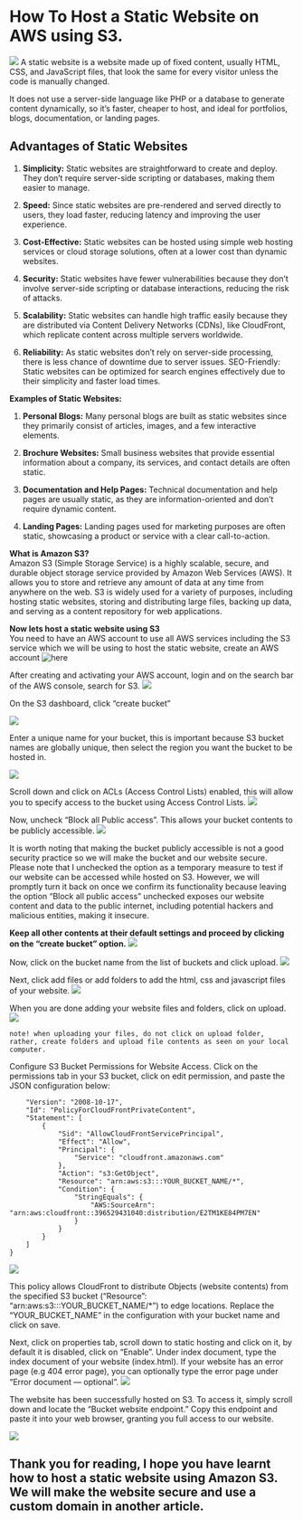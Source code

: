 # How To Host a Static Website on AWS using S3.
![](images/1_skq08Swdkwt1Q89nSuzg2w.webp)
A static website is a website made up of fixed content, usually HTML, CSS, and JavaScript files, that look the same for every visitor unless the code is manually changed.

It does not use a server-side language like PHP or a database to generate content dynamically, so it’s faster, cheaper to host, and ideal for portfolios, blogs, documentation, or landing pages.

## Advantages of Static Websites

1. **Simplicity:** Static websites are straightforward to create and deploy. They don’t require server-side scripting or databases, making them easier to manage.
   
2. **Speed:** Since static websites are pre-rendered and served directly to users, they load faster, reducing latency and improving the user experience.
   
3. **Cost-Effective:** Static websites can be hosted using simple web hosting services or cloud storage solutions, often at a lower cost than dynamic websites.
   
4. **Security:** Static websites have fewer vulnerabilities because they don’t involve server-side scripting or database interactions, reducing the risk of attacks.
   
5. **Scalability:** Static websites can handle high traffic easily because they are distributed via Content Delivery Networks (CDNs), like CloudFront, which replicate 
content across multiple servers worldwide.

6. **Reliability:** As static websites don’t rely on server-side processing, there is less chance of downtime due to server issues.
SEO-Friendly: Static websites can be optimized for search engines effectively due to their simplicity and faster load times.

**Examples of Static Websites:**

1. **Personal Blogs:** Many personal blogs are built as static websites since they primarily consist of articles, images, and a few interactive elements.

2. **Brochure Websites:** Small business websites that provide essential information about a company, its services, and contact details are often static.

3. **Documentation and Help Pages:** Technical documentation and help pages are usually static, as they are information-oriented and don’t require dynamic content.

4. **Landing Pages:** Landing pages used for marketing purposes are often static, showcasing a product or service with a clear call-to-action.
   
**What is Amazon S3?**  
Amazon S3 (Simple Storage Service) is a highly scalable, secure, and durable object storage service provided by Amazon Web Services (AWS). It allows you to store and retrieve any amount of data at any time from anywhere on the web. S3 is widely used for a variety of purposes, including hosting static websites, storing and distributing large files, backing up data, and serving as a content repository for web applications.

**Now lets host a static website using S3**  
You need to have an AWS account to use all AWS services including the S3 service which we will be using to host the static website, create an AWS account ![here](https://portal.aws.amazon.com)

After creating and activating your AWS account, login and on the search bar of the AWS console, search for S3.
![](images/1.PNG)

On the S3 dashboard, click “create bucket”

![](images/2.PNG)

Enter a unique name for your bucket, this is important because S3 bucket names are globally unique, then select the region you want the bucket to be hosted in.

![](images/3.PNG)

Scroll down and click on ACLs (Access Control Lists) enabled, this will allow you to specify access to the bucket using Access Control Lists.
![](images/4.PNG)

Now, uncheck “Block all Public access”. This allows your bucket contents to be publicly accessible.
![](images/5.PNG)

It is worth noting that making the bucket publicly accessible is not a good security practice so we will make the bucket and our website secure.  
Please note that I unchecked the option as a temporary measure to test if our website can be accessed while hosted on S3. However, we will promptly turn it back on once we confirm its functionality because leaving the option “Block all public access” unchecked exposes our website content and data to the public internet, including potential hackers and malicious entities, making it insecure.

**Keep all other contents at their default settings and proceed by clicking on the “create bucket” option.**
![](images/6.PNG)

Now, click on the bucket name from the list of buckets and click upload.
![](images/7.PNG)

Next, click add files or add folders to add the html, css and javascript files of your website.
![](images/8.PNG)

When you are done adding your website files and folders, click on upload.
![](images/9.PNG)

`note! when uploading your files, do not click on upload folder, rather, create folders and upload file contents as seen on your local computer.`

Configure S3 Bucket Permissions for Website Access. Click on the permissions tab in your S3 bucket, click on edit permission, and paste the JSON configuration below:
```{
    "Version": "2008-10-17",
    "Id": "PolicyForCloudFrontPrivateContent",
    "Statement": [
        {
            "Sid": "AllowCloudFrontServicePrincipal",
            "Effect": "Allow",
            "Principal": {
                "Service": "cloudfront.amazonaws.com"
            },
            "Action": "s3:GetObject",
            "Resource": "arn:aws:s3:::YOUR_BUCKET_NAME/*",
            "Condition": {
                "StringEquals": {
                    "AWS:SourceArn": "arn:aws:cloudfront::396529431040:distribution/E2TM1KE84PM7EN"
                }
            }
        }
    ]
} 
```
![](images/10.PNG)

This policy allows CloudFront to distribute Objects (website contents) from the specified S3 bucket (“Resource”: “arn:aws:s3:::YOUR_BUCKET_NAME/*”) to edge locations.
Replace the “YOUR_BUCKET_NAME” in the configuration with your bucket name and click on save.

Next, click on properties tab, scroll down to static hosting and click on it, by default it is disabled, click on “Enable”. Under index document, type the index document of your website (index.html). If your website has an error page (e.g 404 error page), you can optionally type the error page under “Error document — optional”.
![](images/11.PNG)

The website has been successfully hosted on S3. To access it, simply scroll down and locate the “Bucket website endpoint.” Copy this endpoint and paste it into your web browser, granting you full access to our website.

![](images/12.PNG)

## Thank you for reading, I hope you have learnt how to host a static website using Amazon S3. We will make the website secure and use a custom domain in another article.